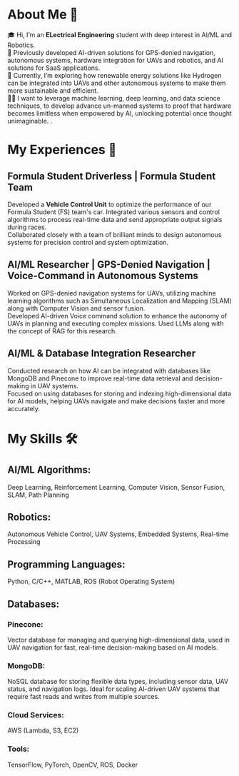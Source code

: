 # About Me 🚀
🎓 Hi, I’m an **ELectrical Engineering** student with deep interest in AI/ML and Robotics.  
🔨 Previously developed AI-driven solutions for GPS-denied navigation, autonomous systems, hardware integration for UAVs and robotics, and     AI solutions for SaaS applications.  
🌱 Currently, I’m exploring how renewable energy solutions like Hydrogen can be integrated into UAVs and other autonomous systems to make them more sustainable and efficient.  
👨‍💻 I want to leverage machine learning, deep learning, and data science techniques, to develop advance un-manned systems to proof that hardware becomes limitless when empowered by AI, unlocking potential once thought unimaginable. .

# My Experiences 🙌
## Formula Student Driverless | Formula Student Team

Developed a **Vehicle Control Unit** to optimize the performance of our Formula Student (FS) team's car. Integrated various sensors and control algorithms to process real-time data and send appropriate output signals during races.  
Collaborated closely with a team of brilliant minds to design autonomous systems for precision control and system optimization.

## AI/ML Researcher | GPS-Denied Navigation | Voice-Command in Autonomous Systems

Worked on GPS-denied navigation systems for UAVs, utilizing machine learning algorithms such as Simultaneous Localization and Mapping (SLAM) along with Computer Vision and sensor fusion.  
Developed AI-driven Voice command solution to enhance the autonomy of UAVs in planning and executing complex missions. Used LLMs along with the concept of RAG for this research. 

## AI/ML & Database Integration Researcher

Conducted research on how AI can be integrated with databases like MongoDB and Pinecone to improve real-time data retrieval and decision-making in UAV systems.  
Focused on using databases for storing and indexing high-dimensional data for AI models, helping UAVs navigate and make decisions faster and more accurately.

# My Skills 🛠️
## AI/ML Algorithms: 
Deep Learning, Reinforcement Learning, Computer Vision, Sensor Fusion, SLAM, Path Planning
## Robotics: 
Autonomous Vehicle Control, UAV Systems, Embedded Systems, Real-time Processing
## Programming Languages: 
Python, C/C++, MATLAB, ROS (Robot Operating System)
## Databases:
### Pinecone: 
Vector database for managing and querying high-dimensional data, used in UAV navigation for fast, real-time decision-making based on AI models.  
### MongoDB: 
NoSQL database for storing flexible data types, including sensor data, UAV status, and navigation logs. Ideal for scaling AI-driven UAV systems that require fast reads and writes from multiple sources.  
### Cloud Services: 
AWS (Lambda, S3, EC2)  
### Tools: 
TensorFlow, PyTorch, OpenCV, ROS, Docker
